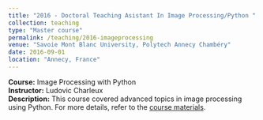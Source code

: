 ```yaml
---
title: "2016 - Doctoral Teaching Asistant In Image Processing/Python "
collection: teaching
type: "Master course"
permalink: /teaching/2016-imageprocessing
venue: "Savoie Mont Blanc University, Polytech Annecy Chambéry"
date: 2016-09-01
location: "Annecy, France"
---
```


**Course:** Image Processing with Python  
**Instructor:** Ludovic Charleux  
**Description:** This course covered advanced topics in image processing using Python. 
For more details, refer to the [course materials](https://scientific-python.readthedocs.io/en/latest/notebooks_rst/notebooks.html).